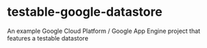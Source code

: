 # testable-google-datastore
An example Google Cloud Platform / Google App Engine project that features a testable datastore
